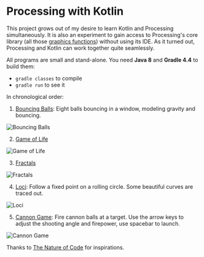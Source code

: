 # Processing with Kotlin

This project grows out of my desire to learn Kotlin and Processing
simultaneously. It is also an experiment to gain access to Processing's core
library (all those [graphics functions](https://processing.org/reference/))
without using its IDE. As it turned out, Processing and Kotlin can work together
quite seamlessly.

All programs are small and stand-alone. You need **Java 8** and **Gradle 4.4**
to build them:

- `gradle classes` to compile
- `gradle run` to see it

In chronological order:

1. [Bouncing Balls](https://github.com/nickoala/kproc/tree/master/balls): Eight balls bouncing in a window,
   modeling gravity and bouncing.

![Bouncing Balls](https://github.com/nickoala/kproc/blob/master/balls/balls.jpg?raw=true)

2. [Game of Life](https://github.com/nickoala/kproc/tree/master/life)

![Game of Life](https://github.com/nickoala/kproc/blob/master/life/life.jpg?raw=true)

3. [Fractals](https://github.com/nickoala/kproc/tree/master/fractal)

![Fractals](https://github.com/nickoala/kproc/blob/master/fractal/fractal.jpg?raw=true)

4. [Loci](https://github.com/nickoala/kproc/tree/master/loci): Follow a fixed point on a rolling circle. Some
   beautiful curves are traced out.

![Loci](https://github.com/nickoala/kproc/blob/master/loci/loci.jpg?raw=true)

5. [Cannon Game](https://github.com/nickoala/kproc/tree/master/cannon): Fire cannon balls at a target. Use the
   arrow keys to adjust the shooting angle and firepower, use spacebar to
   launch.

![Cannon Game](https://github.com/nickoala/kproc/blob/master/cannon/cannon.jpg?raw=true)

Thanks to [The Nature of Code](http://natureofcode.com/book/) for inspirations.
